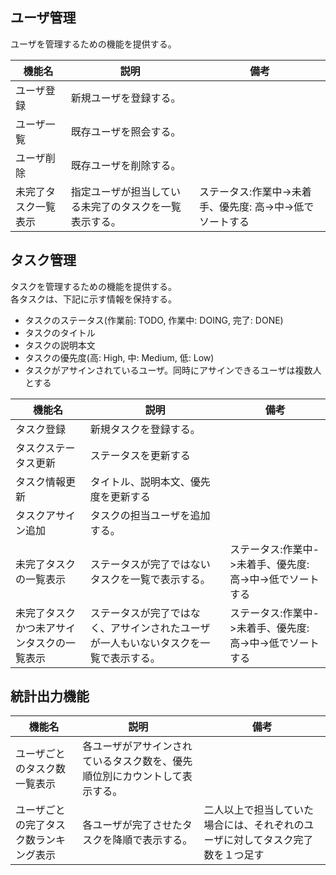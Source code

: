 ## ユーザ管理

ユーザを管理するための機能を提供する。

|機能名|説明|備考|
|---|---|---|
|ユーザ登録|新規ユーザを登録する。||
|ユーザ一覧|既存ユーザを照会する。||
|ユーザ削除|既存ユーザを削除する。||
|未完了タスク一覧表示|指定ユーザが担当している未完了のタスクを一覧表示する。|ステータス:作業中->未着手、優先度: 高->中->低でソートする|

## タスク管理

タスクを管理するための機能を提供する。  
各タスクは、下記に示す情報を保持する。

- タスクのステータス(作業前: TODO, 作業中: DOING, 完了: DONE)
- タスクのタイトル
- タスクの説明本文
- タスクの優先度(高: High, 中: Medium, 低: Low)
- タスクがアサインされているユーザ。同時にアサインできるユーザは複数人とする

|機能名|説明|備考|
|---|---|---|
|タスク登録|新規タスクを登録する。||
|タスクステータス更新|ステータスを更新する||
|タスク情報更新|タイトル、説明本文、優先度を更新する||
|タスクアサイン追加|タスクの担当ユーザを追加する。||
|未完了タスクの一覧表示|ステータスが完了ではないタスクを一覧で表示する。|ステータス:作業中->未着手、優先度: 高->中->低でソートする|
|未完了タスクかつ未アサインタスクの一覧表示|ステータスが完了ではなく、アサインされたユーザが一人もいないタスクを一覧で表示する。|ステータス:作業中->未着手、優先度: 高->中->低でソートする|

## 統計出力機能

|機能名|説明|備考|
|---|---|---|
|ユーザごとのタスク数一覧表示|各ユーザがアサインされているタスク数を、優先順位別にカウントして表示する。||
|ユーザごとの完了タスク数ランキング表示|各ユーザが完了させたタスクを降順で表示する。|二人以上で担当していた場合には、それぞれのユーザに対してタスク完了数を１つ足す|